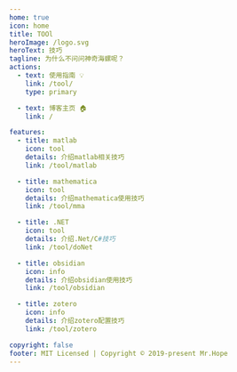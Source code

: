 ```yaml
---
home: true
icon: home
title: TOOl
heroImage: /logo.svg
heroText: 技巧
tagline: 为什么不问问神奇海螺呢？
actions:
  - text: 使用指南 💡
    link: /tool/
    type: primary

  - text: 博客主页 🏠
    link: /

features:
  - title: matlab
    icon: tool
    details: 介绍matlab相关技巧
    link: /tool/matlab

  - title: mathematica
    icon: tool
    details: 介绍mathematica使用技巧
    link: /tool/mma

  - title: .NET
    icon: tool
    details: 介绍.Net/C#技巧
    link: /tool/doNet

  - title: obsidian
    icon: info
    details: 介绍obsidian使用技巧
    link: /tool/obsidian

  - title: zotero
    icon: info
    details: 介绍zotero配置技巧
    link: /tool/zotero

copyright: false
footer: MIT Licensed | Copyright © 2019-present Mr.Hope
---
```


